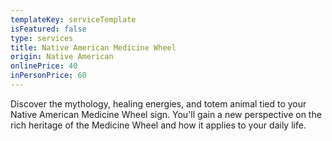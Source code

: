 ```yaml
---
templateKey: serviceTemplate
isFeatured: false
type: services
title: Native American Medicine Wheel
origin: Native American
onlinePrice: 40
inPersonPrice: 60
---
```

Discover the mythology, healing energies, and totem animal tied to your Native American Medicine Wheel sign.  You'll gain a new perspective on the rich heritage of the Medicine Wheel and how it applies to your daily life.
